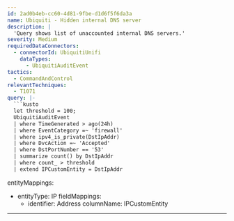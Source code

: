 ```yaml
---
id: 2ad0b4eb-cc60-4d81-9fbe-d1d6f5f6da3a
name: Ubiquiti - Hidden internal DNS server
description: |
  'Query shows list of unaccounted internal DNS servers.'
severity: Medium
requiredDataConnectors:
  - connectorId: UbiquitiUnifi
    dataTypes:
      - UbiquitiAuditEvent
tactics:
  - CommandAndControl
relevantTechniques:
  - T1071
query: |-
  ```kusto
  let threshold = 100;
  UbiquitiAuditEvent
  | where TimeGenerated > ago(24h)
  | where EventCategory =~ 'firewall'
  | where ipv4_is_private(DstIpAddr)
  | where DvcAction =~ 'Accepted'
  | where DstPortNumber == '53'
  | summarize count() by DstIpAddr
  | where count_ > threshold
  | extend IPCustomEntity = DstIpAddr
  ```
entityMappings:
  - entityType: IP
    fieldMappings:
      - identifier: Address
        columnName: IPCustomEntity
---
```


